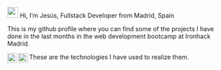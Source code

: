 
<img src="https://media.giphy.com/media/hvRJCLFzcasrR4ia7z/giphy.gif" width="25px"> Hi, I’m Jesús, Fullstack Developer from Madrid, Spain

This is my github profile where you can find some of the projects I have done in the last months in the web development bootcamp at Ironhack Madrid.

<a href="https://www.linkedin.com/in/jesus-martin-ponz/">
  <img align="left" alt="Abhishek's LinkedIN" width="22px" src="https://raw.githubusercontent.com/peterthehan/peterthehan/master/assets/linkedin.svg" />
</a>
<a href="https://www.instagram.com/mondo_insonoro/">
  <img align="left" alt="Abhishek's Instagram" width="22px" src="https://raw.githubusercontent.com/hussainweb/hussainweb/main/icons/instagram.png" />
</a>

These are the technologies I have used to realize them.



<!--
**yimapop/yimapop** is a ✨ _special_ ✨ repository because its `README.md` (this file) appears on your GitHub profile.

Here are some ideas to get you started:

- 🔭 I’m currently working on ...
- 🌱 I’m currently learning ...
- 👯 I’m looking to collaborate on ...
- 🤔 I’m looking for help with ...
- 💬 Ask me about ...
- 📫 How to reach me: ...
- 😄 Pronouns: ...
- ⚡ Fun fact: ...
-->
